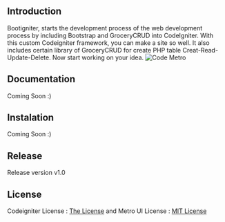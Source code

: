 ## Introduction

Bootigniter, starts the development process of the web development process by including Bootstrap and GroceryCRUD into CodeIgniter. With this custom Codeigniter framework, you can make a site so well.
It also includes certain library of GroceryCRUD for create PHP table Creat-Read-Update-Delete. Now start working on your idea.
![Code Metro](http://i1087.photobucket.com/albums/j474/Zulfindra_Juliant/bootigniter_zps364a1d89.png)

## Documentation

Coming Soon :)

## Instalation

Coming Soon :)

## Release

Release version v1.0

## License

Codeigniter License : [The License](http://codeigniter.com/user_guide/license.html) and
Metro UI License : [MIT License](https://github.com/olton/Metro-UI-CSS/blob/master/LICENSE)
